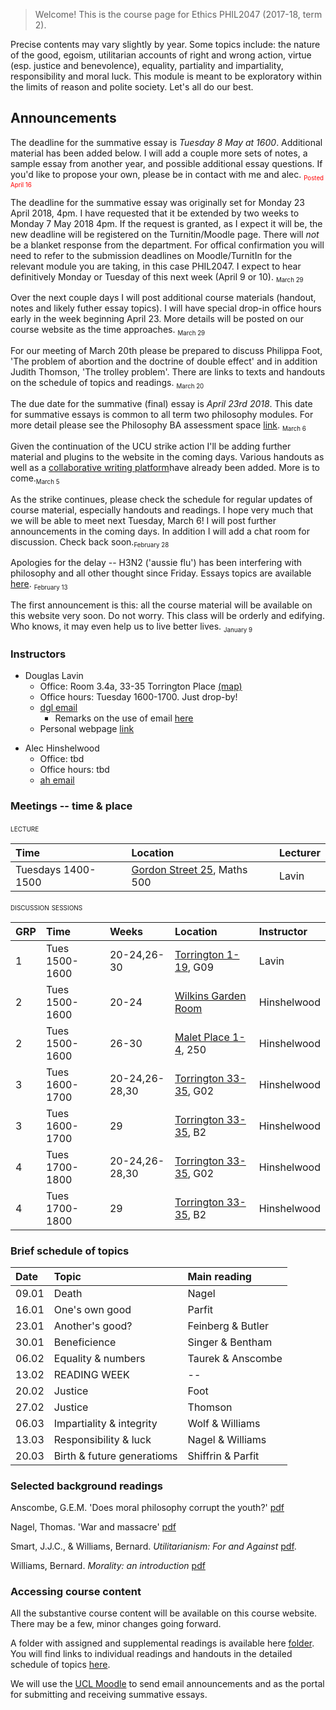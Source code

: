 
> Welcome! This is the course page for Ethics PHIL2047 (2017-18, term 2).

Precise contents may vary slightly by year. Some topics include: the nature of the good, egoism, utilitarian accounts of right and wrong action, virtue (esp. justice and benevolence), equality, partiality and impartiality, responsibility and moral luck. This module is meant to be exploratory within the limits of reason and polite society. Let's all do our best.

## Announcements


The deadline for the summative essay is *Tuesday 8 May at 1600*. Additional material has been added below. I will add a couple more sets of notes, a sample essay from another year, and possible additional essay questions. If you'd like to propose your own, please be in contact with me and alec.
<sub style="color:red"><small>Posted April 16</small></sub>


The deadline for the summative essay was originally set for Monday 23 April 2018, 4pm. I have requested that it be extended by two weeks to Monday 7 May 2018 4pm. If the request is granted, as I expect it will be, the new deadline will be registered on the Turnitin/Moodle page. There will *not* be a blanket response from the department. For offical confirmation you will need to refer to the submission deadlines on Moodle/TurnitIn for the relevant module you are taking, in this case PHIL2047. I expect to hear definitively Monday or Tuesday of this next week (April 9 or 10). <sub><small>March 29</small></sub>

Over the next couple days I will post additional course materials (handout, notes and likely futher essay topics). I will have special drop-in office hours early in the week beginning April 23. More details will be posted on our course website as the time approaches. <sub><small>March 29</small></sub>



For our meeting of March 20th please be prepared to discuss Philippa Foot, 'The problem of abortion and the doctrine of double effect' and in addition Judith Thomson, 'The trolley problem'. There are links to texts and handouts on the schedule of topics and readings. <sub><small>March 20</small></sub>


The due date for the summative (final) essay is *April 23rd 2018*. This date for summative essays is common to all term two philosophy modules. For more detail please see the Philosophy BA assessment space [link](https://moodle.ucl.ac.uk/course/view.php?id=14303).  <sub><small>March 6</small></sub>

Given the continuation of the UCU strike action I'll be adding further material and plugins to the website in the coming days. Various handouts as well as a [collaborative writing platform](discussion.md)have already been added. More is to come.<sub><small>March 5</small></sub>

As the strike continues, please check the schedule for regular updates of course material, especially handouts and readings. I hope very much that we will be able to meet next Tuesday, March 6! I will post further announcements in the coming days. In addition I will add a chat room for discussion. Check back soon.<sub><small>February 28</small></sub>

Apologies for the delay -- H3N2 ('aussie flu') has been interfering with philosophy and all other thought since Friday. Essays topics are available [here](https://www.dropbox.com/s/30tvn21e7x25w3x/essay_topics.pdf?dl=0). <sub><small>February 13</small></sub>

The first announcement is this: all the course material will be available on this website very soon. Do not worry. This class will be orderly and edifying. Who knows, it may even help us to live better lives. <sub><small>January 9</small></sub>


<!--A few important announcements <sub><small>November 24</small></sub>
- I've posted additional office hours each week to discuss among other things your plans for the summative essay. Access the calendar through my [webpage](http://www.douglaslavin.org/)
  - If there are materials you would like to discuss please upload them [here](https://www.dropbox.com/request/oY2JI7TC4oIfUD1gtMsb) a couple days in advance of our meeting.
- As Alec said, I'm planning to have the make-up session during Alec's usual slot on Monday.

- Formative essay topics now posted [below](assessment.md). <small>06.11.2017</small> -->


### Instructors

- Douglas Lavin
  + Office: Room 3.4a, 33-35 Torrington Place [(map)](http://www.ucl.ac.uk/maps/33-35-torrington-place)
  + Office hours: Tuesday 1600-1700. Just drop-by!
  + [dgl email](mailto:d.lavin@ucl.ac.uk)
    - Remarks on the use of email [here](policies.md)
  + Personal webpage [link](http://www.douglaslavin.org)
<!--[schedule](http://www.supersaas.co.uk/schedule/DouglasLavin/OfficeHoursUCL) -->

- Alec Hinshelwood
  + Office: tbd
  + Office hours: tbd
  + [ah email](mailto:a.hinshelwood.12@ucl.ac.uk)


### Meetings -- time & place

<span style="font-variant:small-caps;"> lecture</span>

| Time               | Location                                                           | Lecturer |
|:-------------------|:-------------------------------------------------------------------|:---------|
| Tuesdays 1400-1500 | [Gordon Street 25](http://www.ucl.ac.uk/maps/ucl-union), Maths 500 | Lavin    |

<!-- Gordon Street (25) Maths 500
[map](http://www.ucl.ac.uk/maps/ucl-union) -->



<span style="font-variant:small-caps;">discussion sessions</span>

| GRP | Time           | Weeks          | Location                                                                  | Instructor  |
|:----|:---------------|:---------------|:--------------------------------------------------------------------------|:------------|
| 1   | Tues 1500-1600 | 20-24,26-30    | [Torrington 1-19](http://www.ucl.ac.uk/maps/1-19-torrington-place), G09   | Lavin       |
| 2   | Tues 1500-1600 | 20-24          | [Wilkins Garden Room](http://www.ucl.ac.uk/maps/wilkins-terrace)          | Hinshelwood |
| 2   | Tues 1500-1600 | 26-30          | [Malet Place 1-4](http://www.ucl.ac.uk/maps/1-4-malet-place), 250         | Hinshelwood |
| 3   | Tues 1600-1700 | 20-24,26-28,30 | [Torrington 33-35](http://www.ucl.ac.uk/maps/33-35-torrington-place), G02 | Hinshelwood |
| 3   | Tues 1600-1700 | 29             | [Torrington 33-35](http://www.ucl.ac.uk/maps/33-35-torrington-place), B2  | Hinshelwood |
| 4   | Tues 1700-1800 | 20-24,26-28,30 | [Torrington 33-35](http://www.ucl.ac.uk/maps/33-35-torrington-place), G02 | Hinshelwood |
| 4   | Tues 1700-1800 | 29             | [Torrington 33-35](http://www.ucl.ac.uk/maps/33-35-torrington-place), B2  | Hinshelwood |


<!-- - Torrington 1-19, G09 [map](http://www.ucl.ac.uk/maps/1-19-torrington-place)
- Wilkins Garden, Rm 20­24 [map](http://www.ucl.ac.uk/maps/wilkins-terrace)
- Malet Place 1-4, 250 [map](http://www.ucl.ac.uk/maps/1-4-malet-place)
- Torrington 33-35, G02 [map](http://www.ucl.ac.uk/maps/33-35-torrington-place)
- Torrington 33-35, B2 [map](http://www.ucl.ac.uk/maps/33-35-torrington-place) -->


<!-- These classes are not mandatory, so you do not have to come. However, you are strongly encouraged to do so! Last year the students found them very beneficial. We had some really excellent in depth discussions about the material. On the whole, we cover the same terrain as the texts set for class reading. The sessions are an opportunity for you to ask questions you didn't get to ask in class, or take further lines of inquiry which you weren't able to in the full group. -->


### Brief schedule of topics

<!-- <span style="font-variant:small-caps;"> brief schedule of topics</span> -->

| Date  | Topic                      | Main reading      |
|:------|:---------------------------|:------------------|
| 09.01 | Death                      | Nagel             |
| 16.01 | One's own good             | Parfit            |
| 23.01 | Another's good?            | Feinberg & Butler |
| 30.01 | Beneficience               | Singer & Bentham  |
| 06.02 | Equality & numbers         | Taurek & Anscombe |
| 13.02 | READING WEEK               | --                |
| 20.02 | Justice                    | Foot              |
| 27.02 | Justice                    | Thomson           |
| 06.03 | Impartiality & integrity   | Wolf & Williams   |
| 13.03 | Responsibility & luck      | Nagel & Williams  |
| 20.03 | Birth & future generatioms | Shiffrin & Parfit |


### Selected background readings

Anscombe, G.E.M. 'Does moral philosophy corrupt the youth?' [pdf](https://www.dropbox.com/s/86vlta8tduzznmk/anscombe-moral-corrupt.pdf?dl=0) 

Nagel, Thomas. 'War and massacre' [pdf](https://www.dropbox.com/s/nytpwlbk5xe611w/Nagel.War%20and%20Massacre-1.pdf?dl=0)

<!-- Scheffler, Samuel. Consequentialism and Its Critics[](). Oxford University Press on Demand, 1988. -->

Smart, J.J.C., & Williams, Bernard. *Utilitarianism: For and Against* [pdf](https://www.dropbox.com/s/u4pdqfj9ltar3fb/smart_williams_utilitarianism.pdf?dl=0).

Williams, Bernard. *Morality: an introduction* [pdf](https://www.dropbox.com/s/s81lm2zv7gdirac/Williams-Morality_%20An%20Introduction%20to%20Ethics.pdf?dl=0)




### Accessing course content

All the substantive course content will be available on this course website. There may be a few, minor changes going forward.

A folder with assigned and supplemental readings is available here [folder](https://www.dropbox.com/sh/bwz4x8b77j71hna/AAC9IwTHnPbJHQmQSbtxjVrXa?dl=0). You will find links to individual readings and handouts in the detailed schedule of topics [here](schedule.md).

We will use the [UCL Moodle](https://moodle.ucl.ac.uk/course/view.php?id=19062) to send email announcements and as the portal for submitting and receiving summative essays.

